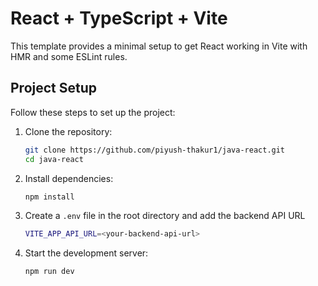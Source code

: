 # React + TypeScript + Vite

This template provides a minimal setup to get React working in Vite with HMR and some ESLint rules.

## Project Setup

Follow these steps to set up the project:

1. Clone the repository:

   ```sh
   git clone https://github.com/piyush-thakur1/java-react.git
   cd java-react
   ```

2. Install dependencies:

   ```sh
   npm install
   ```

3. Create a `.env` file in the root directory and add the backend API URL

   ```sh
   VITE_APP_API_URL=<your-backend-api-url>
   ```

4. Start the development server:
   ```sh
   npm run dev
   ```
